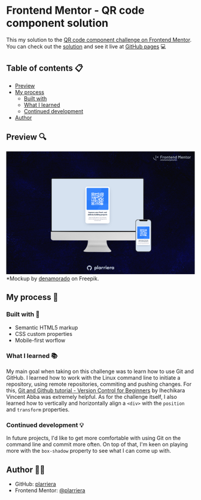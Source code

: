 # Frontend Mentor - QR code component solution

This my solution to the [QR code component challenge on Frontend Mentor](https://www.frontendmentor.io/challenges/qr-code-component-iux_sIO_H). You can check out the [solution](https://www.frontendmentor.io/solutions/qr-code-component-vanilla-css-pEAZVTCQdU) and see it live at [GitHub pages](https://plarriera.github.io/qr-code-component/) 💻

## Table of contents 📋

- [Preview](#preview)
- [My process](#my-process)
  - [Built with](#built-with)
  - [What I learned](#what-i-learned)
  - [Continued development](#continued-development)
- [Author](#author)

## Preview 🔍

![A desktop computer and a phone showcasing screenshots of the solution.](./qrcodecomponent-preview.jpg)
*Mockup by [denamorado](https://www.freepik.com/free-psd/digital-devices-screen-editable_32084754.htm#query=desktop%20and%20phone%20mockup&position=4&from_view=keyword) on Freepik.

## My process 🌱

### Built with 🚀

- Semantic HTML5 markup
- CSS custom properties
- Mobile-first worflow

### What I learned 📚

My main goal when taking on this challenge was to learn how to use Git and GitHub. I learned how to work with the Linux command line to initiate a repository, using remote repositories, commiting and pushing changes. For this, [Git and Github tutorial - Version Control for Beginners](https://www.freecodecamp.org/news/git-and-github-for-beginners/) by Ihechikara Vincent Abba was extremely helpful. As for the challenge itself, I also learned how to vertically and horizontally align a `<div>` with the `position` and `transform` properties.

### Continued development 💡

 In future projects, I'd like to get more comfortable with using Git on the command line and commit more often. On top of that, I'm keen on playing more with the `box-shadow` property to see what I can come up with.

 ## Author 👩‍💻

- GitHub: [plarriera](https://github.com/plarriera)
- Frontend Mentor: [@plarriera](https://www.frontendmentor.io/profile/plarriera)
